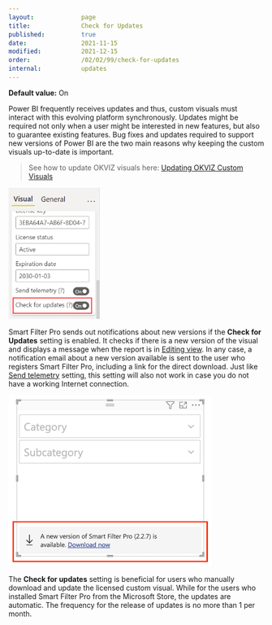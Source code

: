 ```yaml
---
layout:             page
title:              Check for Updates
published:          true
date:               2021-11-15
modified:           2021-12-15
order:              /02/02/99/check-for-updates
internal:           updates
---
```

**Default value:** On

Power BI frequently receives updates and thus, custom visuals must interact with this evolving platform synchronously. Updates might be required not only when a user might be interested in new features, but also to guarantee existing features. Bug fixes and updates required to support new versions of Power BI are the two main reasons why keeping the custom visuals up-to-date is important.

> See how to update OKVIZ visuals here: [Updating OKVIZ Custom Visuals](../../general/updating)

<img src="images/check-for-updates-option.png" width="180">

Smart Filter Pro sends out notifications about new versions if the **Check for Updates** setting is enabled. It checks if there is a new version of the visual and displays a message when the report is in [Editing view](../../general/interactive-modes). In any case, a notification email about a new version available is sent to the user who registers Smart Filter Pro, including a link for the direct download. Just like [Send telemetry](#send-telemetry) setting, this setting will also not work in case you do not have a working Internet connection.
 
<img src="images/check-for-updates.png" width="400">

The **Check for updates** setting is beneficial for users who manually download and update the licensed custom visual. While for the users who installed Smart Filter Pro from the Microsoft Store, the updates are automatic. The frequency for the release of updates is no more than 1 per month. 